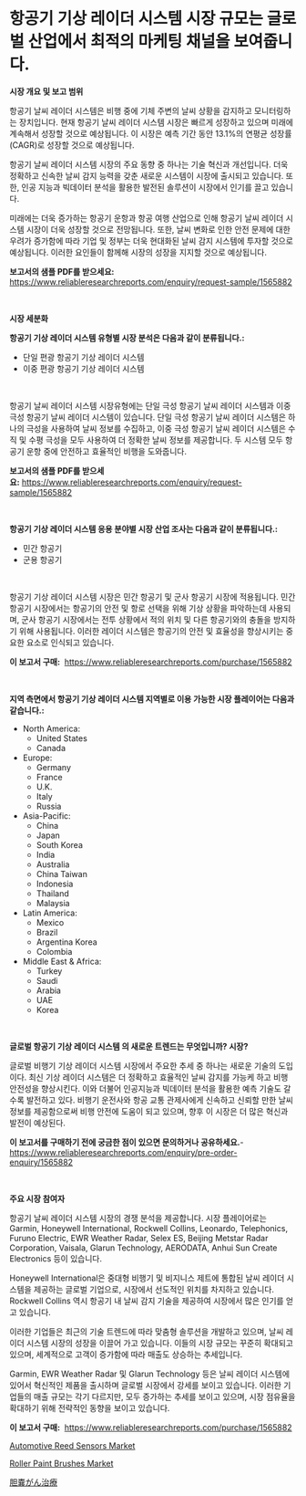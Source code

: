 <p><h1>항공기 기상 레이더 시스템 시장 규모는 글로벌 산업에서 최적의 마케팅 채널을 보여줍니다.</h1></p><p><strong>시장 개요 및 보고 범위</strong></p>
<p><p>항공기 날씨 레이더 시스템은 비행 중에 기체 주변의 날씨 상황을 감지하고 모니터링하는 장치입니다. 현재 항공기 날씨 레이더 시스템 시장은 빠르게 성장하고 있으며 미래에 계속해서 성장할 것으로 예상됩니다. 이 시장은 예측 기간 동안 13.1%의 연평균 성장률(CAGR)로 성장할 것으로 예상됩니다. </p><p>항공기 날씨 레이더 시스템 시장의 주요 동향 중 하나는 기술 혁신과 개선입니다. 더욱 정확하고 신속한 날씨 감지 능력을 갖춘 새로운 시스템이 시장에 출시되고 있습니다. 또한, 인공 지능과 빅데이터 분석을 활용한 발전된 솔루션이 시장에서 인기를 끌고 있습니다.</p><p>미래에는 더욱 증가하는 항공기 운항과 항공 여행 산업으로 인해 항공기 날씨 레이더 시스템 시장이 더욱 성장할 것으로 전망됩니다. 또한, 날씨 변화로 인한 안전 문제에 대한 우려가 증가함에 따라 기업 및 정부는 더욱 현대화된 날씨 감지 시스템에 투자할 것으로 예상됩니다. 이러한 요인들이 함께해 시장의 성장을 지지할 것으로 예상됩니다.</p></p>
<p><strong>보고서의 샘플 PDF를 받으세요:</strong> <a href="https://www.reliableresearchreports.com/enquiry/request-sample/1565882">https://www.reliableresearchreports.com/enquiry/request-sample/1565882</a></p>
<p>&nbsp;</p>
<p><strong>시장 세분화</strong></p>
<p><strong>항공기 기상 레이더 시스템 유형별 시장 분석은 다음과 같이 분류됩니다.:</strong></p>
<p><ul><li>단일 편광 항공기 기상 레이더 시스템</li><li>이중 편광 항공기 기상 레이더 시스템</li></ul></p>
<p>&nbsp;</p>
<p><p>항공기 날씨 레이더 시스템 시장유형에는 단일 극성 항공기 날씨 레이더 시스템과 이중 극성 항공기 날씨 레이더 시스템이 있습니다. 단일 극성 항공기 날씨 레이더 시스템은 하나의 극성을 사용하여 날씨 정보를 수집하고, 이중 극성 항공기 날씨 레이더 시스템은 수직 및 수평 극성을 모두 사용하여 더 정확한 날씨 정보를 제공합니다. 두 시스템 모두 항공기 운항 중에 안전하고 효율적인 비행을 도와줍니다.</p></p>
<p><strong>보고서의 샘플 PDF를 받으세요:</strong>&nbsp;<a href="https://www.reliableresearchreports.com/enquiry/request-sample/1565882">https://www.reliableresearchreports.com/enquiry/request-sample/1565882</a></p>
<p>&nbsp;</p>
<p><strong> 항공기 기상 레이더 시스템 응용 분야별 시장 산업 조사는 다음과 같이 분류됩니다.:</strong></p>
<p><ul><li>민간 항공기</li><li>군용 항공기</li></ul></p>
<p>&nbsp;</p>
<p><p>항공기 기상 레이더 시스템 시장은 민간 항공기 및 군사 항공기 시장에 적용됩니다. 민간 항공기 시장에서는 항공기의 안전 및 항로 선택을 위해 기상 상황을 파악하는데 사용되며, 군사 항공기 시장에서는 전투 상황에서 적의 위치 및 다른 항공기와의 충돌을 방지하기 위해 사용됩니다. 이러한 레이더 시스템은 항공기의 안전 및 효율성을 향상시키는 중요한 요소로 인식되고 있습니다.</p></p>
<p><strong>이 보고서 구매:</strong>&nbsp; <a href="https://www.reliableresearchreports.com/purchase/1565882">https://www.reliableresearchreports.com/purchase/1565882</a></p>
<p>&nbsp;</p>
<p><strong>지역 측면에서 항공기 기상 레이더 시스템 지역별로 이용 가능한 시장 플레이어는 다음과 같습니다.:</strong></p>
<p><ul>
    <li>
        North America:
        <ul>
            <li>United States</li>
            <li>Canada</li>
        </ul>
    </li>
    <li>
        Europe:
        <ul>
            <li>Germany</li>
            <li>France</li>
            <li>U.K.</li>
            <li>Italy</li>
            <li>Russia</li>
        </ul>
    </li>
    <li>
        Asia-Pacific:
        <ul>
            <li>China</li>
            <li>Japan</li>
            <li>South Korea</li>
            <li>India</li>
            <li>Australia</li>
            <li>China Taiwan</li>
            <li>Indonesia</li>
            <li>Thailand</li>
            <li>Malaysia</li>
        </ul>
    </li>
    <li>
        Latin America:
        <ul>
            <li>Mexico</li>
            <li>Brazil</li>
            <li>Argentina Korea</li>
            <li>Colombia</li>
        </ul>
    </li>
    <li>
        Middle East & Africa:
        <ul>
            <li>Turkey</li>
            <li>Saudi</li>
            <li>Arabia</li>
            <li>UAE</li>
            <li>Korea</li>
        </ul>
    </li>
    </ul></p>
<p>&nbsp;</p>
<p><strong>글로벌 항공기 기상 레이더 시스템 의 새로운 트렌드는 무엇입니까? 시장?</strong></p>
<p><p>글로벌 비행기 기상 레이더 시스템 시장에서 주요한 추세 중 하나는 새로운 기술의 도입이다. 최신 기상 레이더 시스템은 더 정확하고 효율적인 날씨 감지를 가능케 하고 비행 안전성을 향상시킨다. 이와 더불어 인공지능과 빅데이터 분석을 활용한 예측 기술도 갈수록 발전하고 있다. 비행기 운전사와 항공 교통 관제사에게 신속하고 신뢰할 만한 날씨 정보를 제공함으로써 비행 안전에 도움이 되고 있으며, 향후 이 시장은 더 많은 혁신과 발전이 예상된다.</p></p>
<p><strong>이 보고서를 구매하기 전에 궁금한 점이 있으면 문의하거나 공유하세요.</strong>- <a href="https://www.reliableresearchreports.com/enquiry/pre-order-enquiry/1565882">https://www.reliableresearchreports.com/enquiry/pre-order-enquiry/1565882</a></p>
<p>&nbsp;</p>
<p><strong>주요 시장 참여자</strong></p>
<p><p>항공기 날씨 레이더 시스템 시장의 경쟁 분석을 제공합니다. 시장 플레이어로는 Garmin, Honeywell International, Rockwell Collins, Leonardo, Telephonics, Furuno Electric, EWR Weather Radar, Selex ES, Beijing Metstar Radar Corporation, Vaisala, Glarun Technology, AERODATA, Anhui Sun Create Electronics 등이 있습니다.</p><p>Honeywell International은 중대형 비행기 및 비지니스 제트에 통합된 날씨 레이더 시스템을 제공하는 글로벌 기업으로, 시장에서 선도적인 위치를 차지하고 있습니다. Rockwell Collins 역시 항공기 내 날씨 감지 기술을 제공하여 시장에서 많은 인기를 얻고 있습니다.</p><p>이러한 기업들은 최근의 기술 트렌드에 따라 맞춤형 솔루션을 개발하고 있으며, 날씨 레이더 시스템 시장의 성장을 이끌어 가고 있습니다. 이들의 시장 규모는 꾸준히 확대되고 있으며, 세계적으로 고객이 증가함에 따라 매출도 상승하는 추세입니다.</p><p>Garmin, EWR Weather Radar 및 Glarun Technology 등은 날씨 레이더 시스템에 있어서 혁신적인 제품을 출시하며 글로벌 시장에서 강세를 보이고 있습니다. 이러한 기업들의 매출 규모는 각기 다르지만, 모두 증가하는 추세를 보이고 있으며, 시장 점유율을 확대하기 위해 전략적인 동향을 보이고 있습니다.</p></p>
<p><strong>이 보고서 구매:</strong>&nbsp;&nbsp;<a href="https://www.reliableresearchreports.com/purchase/1565882">https://www.reliableresearchreports.com/purchase/1565882</a></p>
<p><p><a href="https://automatic-knee-4c7.notion.site/Global-Automotive-Reed-Sensors-Market-Size-and-Market-Trends-Insights-and-Projections-from-2024-to--07b733bffcbb4c60a79c4a09ad7fd3f2">Automotive Reed Sensors Market</a></p><p><a href="https://github.com/brenzgnarento/Market-Research-Report-List-1/blob/main/roller-paint-brushes-market.md">Roller Paint Brushes Market</a></p><p><a href="https://github.com/Sophiaard2003/Market-Research-Report-List-1/blob/main/44509246232.md">胆嚢がん治療</a></p></p>
